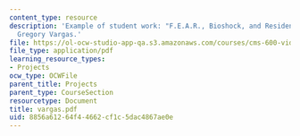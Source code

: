 ```yaml
---
content_type: resource
description: 'Example of student work: "F.E.A.R., Bioshock, and Resident Evil I" by
  Gregory Vargas.'
file: https://ol-ocw-studio-app-qa.s3.amazonaws.com/courses/cms-600-videogame-theory-and-analysis-fall-2007/8856a61264f44662cf1c5dac4867ae0e_vargas.pdf
file_type: application/pdf
learning_resource_types:
- Projects
ocw_type: OCWFile
parent_title: Projects
parent_type: CourseSection
resourcetype: Document
title: vargas.pdf
uid: 8856a612-64f4-4662-cf1c-5dac4867ae0e
---
```

